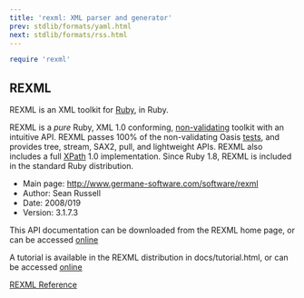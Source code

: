```yaml
---
title: 'rexml: XML parser and generator'
prev: stdlib/formats/yaml.html
next: stdlib/formats/rss.html
---
```



```ruby
require 'rexml'
```

## REXML[](#rexml)

REXML is an XML toolkit for <a href='http://www.ruby-lang.org'
class='remote' target='_blank'>Ruby</a>, in Ruby.

REXML is a *pure* Ruby, XML 1.0 conforming, <a
href='http://www.w3.org/TR/2004/REC-xml-20040204/#sec-conformance'
class='remote' target='_blank'>non-validating</a> toolkit with an
intuitive API. REXML passes 100% of the non-validating Oasis <a
href='http://www.oasis-open.org/committees/xml-conformance/xml-test-suite.sh
tml' class='remote' target='_blank'>tests</a>, and provides tree,
stream, SAX2, pull, and lightweight APIs. REXML also includes a full <a
href='http://www.w3c.org/tr/xpath' class='remote'
target='_blank'>XPath</a> 1.0 implementation. Since Ruby 1.8, REXML is
included in the standard Ruby distribution.

* Main page: http://www.germane-software.com/software/rexml
* Author: Sean Russell <serATgermaneHYPHENsoftwareDOTcom />
* Date: 2008/019
* Version: 3.1.7.3

This API documentation can be downloaded from the REXML home page, or
can be accessed <a
href='http://www.germane-software.com/software/rexml_doc' class='remote'
target='_blank'>online</a>

A tutorial is available in the REXML distribution in docs/tutorial.html,
or can be accessed <a
href='http://www.germane-software.com/software/rexml/docs/tutorial.html'
class='remote' target='_blank'>online</a>

<a href='https://ruby-doc.org/stdlib-2.7.0/libdoc/rexml/rdoc/REXML.html'
class='ruby-doc remote' target='_blank'>REXML Reference</a>


